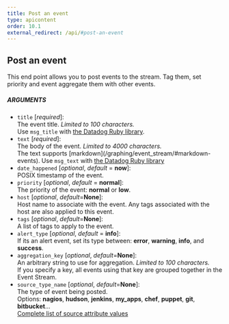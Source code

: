```yaml
---
title: Post an event
type: apicontent
order: 10.1
external_redirect: /api/#post-an-event
---
```


## Post an event
This end point allows you to post events to the stream. Tag them, set priority and event aggregate them with other events.

##### ARGUMENTS
* `title` [*required*]:  
    The event title. *Limited to 100 characters.*  
    Use `msg_title` with [the Datadog Ruby library](https://github.com/DataDog/dogapi-rb).
* `text` [*required*]:  
    The body of the event. *Limited to 4000 characters.*  
    The text supports [markdown](/graphing/event_stream/#markdown-events\).
    Use `msg_text` with [the Datadog Ruby library](https://github.com/DataDog/dogapi-rb)
* `date_happened` [*optional*, *default* = **now**]:  
    POSIX timestamp of the event.
* `priority` [*optional*, *default* = **normal**]:  
    The priority of the event: **normal** or **low**.
* `host` [*optional*, *default*=**None**]:  
    Host name to associate with the event. Any tags associated with the host are also applied to this event.
* `tags` [*optional*, *default*=**None**]:  
    A list of tags to apply to the event.
* `alert_type` [*optional*, *default* = **info**]:  
    If its an alert event, set its type between: **error**, **warning**, **info**, and **success**.
* `aggregation_key` [*optional*, *default*=**None**]:  
    An arbitrary string to use for aggregation. *Limited to 100 characters.*  
    If you specify a key, all events using that key are grouped together in the Event Stream.
* `source_type_name` [*optional*, *default*=**None**]:  
    The type of event being posted.  
    Options: **nagios**, **hudson**, **jenkins**, **my_apps**, **chef**, **puppet**, **git**, **bitbucket**...  
    [Complete list of source attribute values](/integrations/faq/list-of-api-source-attribute-value)